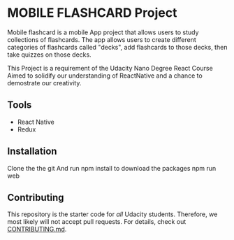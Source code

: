 # MOBILE FLASHCARD Project
Mobile flashcard is a mobile App project that allows users to study collections of flashcards. The app allows users to create different categories of flashcards called "decks", add flashcards to those decks, then take quizzes on those decks.

This Project is a requirement of the Udacity Nano Degree React Course Aimed to solidify our understanding of ReactNative and a chance to demostrate our creativity.

## Tools
* React Native
* Redux




## Installation
Clone the the git
And run npm install to download the packages
npm run web




## Contributing

This repository is the starter code for *all* Udacity students. Therefore, we most likely will not accept pull requests. For details, check out [CONTRIBUTING.md](https://github.com/udacity/reactnd-project-would-you-rather-starter/blob/master/CONTRIBUTING.md).